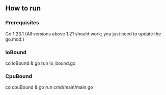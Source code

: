 ## How to run

### Prerequisites

  Go 1.23.1
  (All versions above 1.21 should work; you just need to update the go.mod.)

### IoBound

  cd ioBound &
  go run io_bound.go

### CpuBound

  cd cpuBound &
  go run cmd/main/main.go
